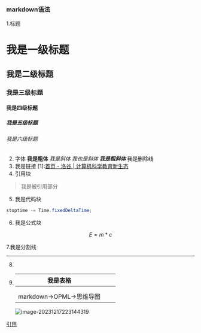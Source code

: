 ### markdown语法

1.标题

# 我是一级标题

## 我是二级标题

### 我是三级标题
#### 我是四级标题
##### 我是五级标题
###### 我是六级标题
2. 字体
**我是粗体**
*我是斜体*
_我也是斜体_
***我是粗斜体***
~~我是删除线~~
3. 我是链接
[1]:[首页 - 洛谷 | 计算机科学教育新生态 ](https://www.luogu.com.cn/)
4. 引用块
> 我是被引用部分

5. 我是代码块

```c#
stoptime -= Time.fixedDeltaTime;
```
6. 我是公式块

$$
E=m*c
$$

7.我是分割线

------

8. [^s]:我是脚注

9. | 我是表格                 |      |      |
   | ------------------------ | ---- | ---- |
   |                          |      |      |
   |                          |      |      |
   | markdown->OPML->思维导图 |      |      |

   ![image-20231217223144319](https://daimaxiaofeiwu.oss-cn-guangzhou.aliyuncs.com/img/202312172231398.png)

[引用](https://www.jianshu.com/p/c006c678166b)